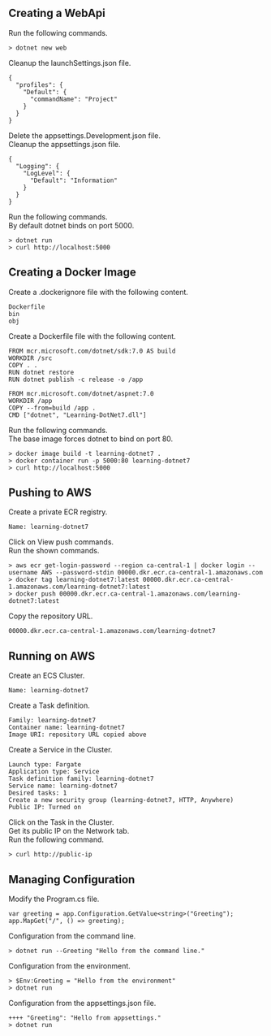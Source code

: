 Creating a WebApi
-----------------
Run the following commands.

    > dotnet new web

Cleanup the launchSettings.json file.

    {
      "profiles": {
        "Default": {
          "commandName": "Project"
        }
      }
    }

Delete the appsettings.Development.json file.  
Cleanup the appsettings.json file.

    {
      "Logging": {
        "LogLevel": {
          "Default": "Information"
        }
      }
    }

Run the following commands.  
By default dotnet binds on port 5000.

    > dotnet run
    > curl http://localhost:5000

Creating a Docker Image
-----------------------
Create a .dockerignore file with the following content.

    Dockerfile
    bin
    obj

Create a Dockerfile file with the following content.

    FROM mcr.microsoft.com/dotnet/sdk:7.0 AS build
    WORKDIR /src
    COPY . .
    RUN dotnet restore
    RUN dotnet publish -c release -o /app

    FROM mcr.microsoft.com/dotnet/aspnet:7.0
    WORKDIR /app
    COPY --from=build /app .
    CMD ["dotnet", "Learning-DotNet7.dll"]

Run the following commands.  
The base image forces dotnet to bind on port 80.

    > docker image build -t learning-dotnet7 .
    > docker container run -p 5000:80 learning-dotnet7
    > curl http://localhost:5000

Pushing to AWS
--------------
Create a private ECR registry.

    Name: learning-dotnet7

Click on View push commands.  
Run the shown commands.

    > aws ecr get-login-password --region ca-central-1 | docker login --username AWS --password-stdin 00000.dkr.ecr.ca-central-1.amazonaws.com
    > docker tag learning-dotnet7:latest 00000.dkr.ecr.ca-central-1.amazonaws.com/learning-dotnet7:latest
    > docker push 00000.dkr.ecr.ca-central-1.amazonaws.com/learning-dotnet7:latest

Copy the repository URL.

    00000.dkr.ecr.ca-central-1.amazonaws.com/learning-dotnet7

Running on AWS
--------------
Create an ECS Cluster.

    Name: learning-dotnet7

Create a Task definition.
  
    Family: learning-dotnet7
    Container name: learning-dotnet7
    Image URI: repository URL copied above

Create a Service in the Cluster.

    Launch type: Fargate
    Application type: Service
    Task definition family: learning-dotnet7
    Service name: learning-dotnet7
    Desired tasks: 1
    Create a new security group (learning-dotnet7, HTTP, Anywhere)
    Public IP: Turned on

Click on the Task in the Cluster.  
Get its public IP on the Network tab.  
Run the following command.

    > curl http://public-ip

Managing Configuration
----------------------
Modify the Program.cs file.

    var greeting = app.Configuration.GetValue<string>("Greeting");
    app.MapGet("/", () => greeting);

Configuration from the command line.

    > dotnet run --Greeting "Hello from the command line."

Configuration from the environment.

    > $Env:Greeting = "Hello from the environment"
    > dotnet run

Configuration from the appsettings.json file.  

    ++++ "Greeting": "Hello from appsettings."
    > dotnet run
